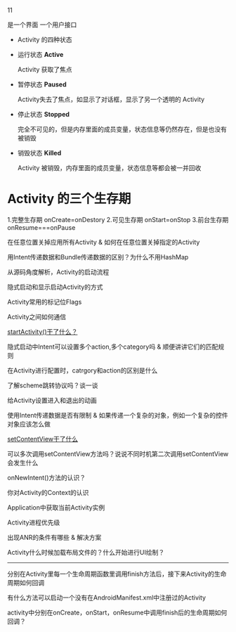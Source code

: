 11 

是一个界面 一个用户接口






 - Activity 的四种状态

   

  - 运行状态 **Active**

    Activity 获取了焦点

  - 暂停状态 **Paused**

     Activity失去了焦点，如显示了对话框，显示了另一个透明的 Activity

  - 停止状态 **Stopped**

     完全不可见的，但是内存里面的成员变量，状态信息等仍然存在，但是也没有被销毁

  - 销毁状态 **Killed**

    Activity 被销毁，内存里面的成员变量，状态信息等都会被一并回收

# Activity 的三个生存期

1.完整生存期 onCreate=onDestory
2.可见生存期 onStart=onStop
3.前台生存期 onResume===onPause





在任意位置关掉应用所有Activity & 如何在任意位置关掉指定的Activity

用Intent传递数据和Bundle传递数据的区别？为什么不用HashMap

从源码角度解析，Activity的启动流程

隐式启动和显示启动Activity的方式

Activity常用的标记位Flags

Activity之间如何通信

[startActivity()干了什么？](https://www.jianshu.com/p/89fd44083c1c)

隐式启动中Intent可以设置多个action,多个category吗 & 顺便讲讲它们的匹配规则

在Activity进行配置时，catrgory和action的区别是什么

了解scheme跳转协议吗？谈一谈

给Activity设置进入和退出的动画

使用Intent传递数据是否有限制 & 如果传递一个复杂的对象，例如一个复杂的控件对象应该怎么做

[setContentView干了什么](https://www.jianshu.com/p/d9d919608842)

可以多次调用setContentView方法吗？说说不同时机第二次调用setContentView会发生什么

onNewIntent()方法的认识？

你对Activity的Context的认识

Application中获取当前Activity实例

Activity进程优先级

出现ANR的条件有哪些 & 解决方案

Activity什么时候加载布局文件的？什么开始进行UI绘制？





----

分别在Activity里每一个生命周期函数里调用finish方法后，接下来Activity的生命周期如何回调

有什么方法可以启动一个没有在AndroidManifest.xml中注册过的Activity

activity中分别在onCreate，onStart，onResume中调用finish后的生命周期如何回调？



